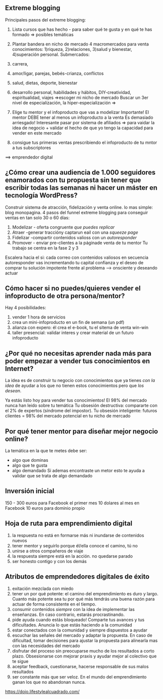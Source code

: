 
Extreme blogging
------------------

Principales pasos del extreme blogging:

1. Lista  cursos que has hecho - para saber qué te gusta y en qué te has formado
  => posibles temáticas
2. Plantar bandera en nicho de mercado
  4 macromercados para venta conocimientos: 1)riqueza, 2)relaciones, 3)salud y bienestar, 4)superación personal.
  Submercados:
  1. carrera,
  2. amor/ligar, parejas, bebés-crianza, conflictos
  3. salud, dietas, deporte, bienestar
  4. desarrollo personal, habilidades y hábitos, DIY-creatividad, espiritualidad, viajes
  =>escoger mi nicho de mercado
  Buscar un 3er nivel de especialización, la hiper-especialización
  =>

3. Elige tu mentor y el infoproducto que vas a modelizar
   Importante! El mentor DEBE tener al menos un infoproducto a la venta
   Es demasiado arriesgado! Interesante pasar por sistema de afiliados
   => para vaidar la idea de negocio + validar el hecho de que yo tengo la capacidad para vender en este mercado

4. consigue tus primeras ventas prescribiendo el infoproducto de tu mntor a tus subscriptores

==> emprendedor digital

## ¿Cómo crear una audiencia de 1.000 seguidores enamorados con tu propuesta sin tener que escribir todas las semanas ni hacer un máster en tecnología WordPress?

Construir sistema de atracción, fidelización y venta online.
lo mas simple: blog monopagina.
4 pasos del funnel extreme blogging para conseguir ventas en tan solo 30 o 60 días:
1. Modelizar - oferta congruente *que puedes replicar*
2. Atraer -generar traccióny captarun eail con una *squeeze page*
3. Fidelizar -compartir contenidos valioss con un *autoresponder*
4. Promover - enviar pre-clientes a la páginade venta de tu mentor
Tu trabajo se centra en la fase 2 y 3

Escalera hacia el si:
cada correo con contenidos valiosos en secuencia autoresponder vas incrementando tu capital confianza y el deseo de comprar tu solución
impotente frente al problema --> onsciente y deseando actuar

## Cómo hacer si no puedes/quieres vender el infoproducto de otra persona/mentor?
Hay 4 posibilidades:
1. vender 1 hora de servicios
2. crea un mini-infoproducto en un fin de semana (un pdf)
3. alianza con expero: él crea el e-book, tu el sitema de venta win-win
4. taller presencial: validar interes y crear material de un futuro infoproducto

## ¿Por qué no necesitas aprender nada más para poder empezar a vender tus conocimientos en Internet?

La idea es de construir tu negocio con conocimientos que ya tienes *con la idea* de ayudar a los que no tienen estos conocimientos pero que *los desean*.

Ya estás listo hoy para vender tus conocimientos!
El 98% del mercado nunca han leido sobre tu temática
Tu obsesión destructiva: compararte con el 2% de expertos (síndrome del impostor).
Tu obsesión inteligente: futuros clientes = 98% del mercado potencial en tu nicho de mercado

## Por qué tener mentor para diseñar mejor negocio online?
La temática en la que te metes debe ser:
+ algo que dominas
+ algo que te gusta
+ algo demandado
Si ademas encontraste un metor esto te ayuda a validar que se trata de algo demandado

## Inversión inicial
150 - 300 euros para Facebook el primer mes
10 dolares al mes en Facebook
10 euros para dominio propio

## Hoja de ruta para emprendimiento digital

1. la respuesta no está en formarse más ni inundarse de contenidos nuevos
2. tener mentor y seguirlo porque él/ella conoce el camino, tú no
3. unirse a otros compañeros de viaje
4. la respuesta siempre está en la acción. no quedarse parado
5. ser honesto contigo y con los demás

## Atributos de emprendedores digitales de éxito
1. exitación mezclada con miedo
2. tener un por qué potente: el camino del emprendimiento es duro y largo. Cuanto más potente sea tu por qué más tendrás una buena razón para actuar de forma consistente en el tiempo.
3. consumir contenidos *siempre* con la idea de implementar las enseñanzas. En caso contrario, estarás procrastinando.
4. pide ayuda cuando estás bloqueado! Comparte tus avances y tus dificultades. Anuncia lo que estás haciendo a la comunidad
5. estar conectados con la comunidad y siempre dispuestos a ayudar
6. escuchar las señales del mercado y adaptar la propuesta. En caso de dificultad, tomar decisiones para ajustar la propuesta para alinearla mas con las necesidades del mercado
7. disfrutar del proceso sin preocuparse mucho de los resultados a corto plazo. Obsesionarse con mejorar praxis y ayudar mejor al colectivo que te sigue
8. aceptar feedback, cuestionarse, hacerse responsable de sus malos resultados
9. ser constante más que ser veloz. En el mundo del emprendimiento ganan los que no abandonan nunca.

https://dojo.lifestylealcuadrado.com/





